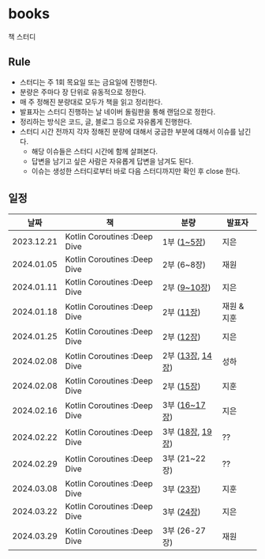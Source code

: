 # books

책 스터디

## Rule

- 스터디는 주 1회 목요일 또는 금요일에 진행한다.
- 분량은 주마다 장 단위로 유동적으로 정한다.
- 매 주 정해진 분량대로 모두가 책을 읽고 정리한다.
- 발표자는 스터디 진행하는 날 네이버 돌림판을 통해 랜덤으로 정한다.
- 정리하는 방식은 코드, 글, 블로그 등으로 자유롭게 진행한다.
- 스터디 시간 전까지 각자 정해진 분량에 대해서 궁금한 부분에 대해서 이슈를 남긴다.
  - 해당 이슈들은 스터디 시간에 함께 살펴본다.
  - 답변을 남기고 싶은 사람은 자유롭게 답변을 남겨도 된다.
  - 이슈는 생성한 스터디로부터 바로 다음 스터디까지만 확인 후 close 한다.

## 일정

| 날짜       | 책                           | 분량                 | 발표자      |
| ---------- | ---------------------------- | -------------------- | ----------- |
| 2023.12.21 | Kotlin Coroutines :Deep Dive | 1부 ([1~5장])        | 지은        |
| 2024.01.05 | Kotlin Coroutines :Deep Dive | 2부 (6~8장)          | 재원        |
| 2024.01.11 | Kotlin Coroutines :Deep Dive | 2부 ([9~10장])       | 지은        |
| 2024.01.18 | Kotlin Coroutines :Deep Dive | 2부 ([11장])         | 재원 & 지훈 |
| 2024.01.25 | Kotlin Coroutines :Deep Dive | 2부 ([12장])         | 지은        |
| 2024.02.08 | Kotlin Coroutines :Deep Dive | 2부 ([13장], [14장]) | 성하        |
| 2024.02.08 | Kotlin Coroutines :Deep Dive | 2부 ([15장])         | 지훈        |
| 2024.02.16 | Kotlin Coroutines :Deep Dive | 3부 ([16~17장])        | 지은         |
| 2024.02.22 | Kotlin Coroutines :Deep Dive | 3부 ([18장], [19장])        | ??          |
| 2024.02.29 | Kotlin Coroutines :Deep Dive | 3부 (21~22장)        | ??          |
| 2024.03.08 | Kotlin Coroutines :Deep Dive | 3부 ([23장])         | 지훈        |
| 2024.03.22 | Kotlin Coroutines :Deep Dive | 3부 ([24장])         | 지은        |
| 2024.03.29 | Kotlin Coroutines :Deep Dive | 3부 (26-27장)      | 재원        |

[1~5장]: https://wotosts.github.io/kotlin/kotlin-kotlin-coroutine-deep-dive-15/
[9~10장]: https://wotosts.github.io/kotlin/kotlin-kotlin-coroutine-deep-dive-910/
[11장]: https://bossm0n5t3r.github.io/books/kotlin-coroutines-chapter11/
[12장]: https://wotosts.github.io/kotlin/kotlin-coroutine-deep-dive-12/
[13장]: https://haesom.notion.site/13-85f512767e3b46ef92fb45fdc7250d21
[14장]: https://haesom.notion.site/14-afa72222e5af46b7af7a8d88ae8cc60e
[15장]: https://bossm0n5t3r.github.io/books/kotlin-coroutines-chapter15/
[16~17장]: https://wotosts.github.io/kotlin/kotlin-kotlin-coroutine-deep-dive-16-17/
[18장]: https://haesom.notion.site/18-f4b8b98fb27d4819b6dcbc805754ceb0
[19장]: https://haesom.notion.site/19-5621b0f3a24f417cb31f26bae3b65e44
[23장]: https://bossm0n5t3r.github.io/books/kotlin-coroutines-chapter23/
[24장]: https://wotosts.github.io/kotlin/kotlin-kotlin-coroutine-deep-dive-24/

